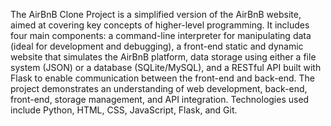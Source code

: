The AirBnB Clone Project is a simplified version of the AirBnB website, aimed at covering key concepts of higher-level programming. It includes four main components: a command-line interpreter for manipulating data (ideal for development and debugging), a front-end static and dynamic website that simulates the AirBnB platform, data storage using either a file system (JSON) or a database (SQLite/MySQL), and a RESTful API built with Flask to enable communication between the front-end and back-end. The project demonstrates an understanding of web development, back-end, front-end, storage management, and API integration. Technologies used include Python, HTML, CSS, JavaScript, Flask, and Git. 

